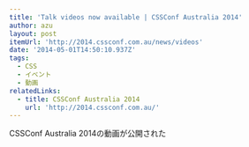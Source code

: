 ```yaml
---
title: 'Talk videos now available | CSSConf Australia 2014'
author: azu
layout: post
itemUrl: 'http://2014.cssconf.com.au/news/videos'
date: '2014-05-01T14:50:10.937Z'
tags:
  - CSS
  - イベント
  - 動画
relatedLinks:
  - title: CSSConf Australia 2014
    url: 'http://2014.cssconf.com.au/'
---
```

CSSConf Australia 2014の動画が公開された
